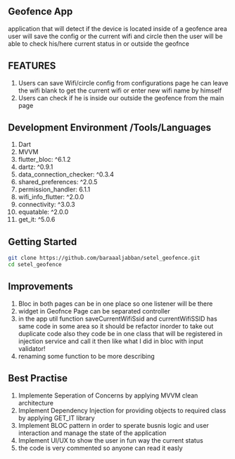 ## Geofence App
application that will detect if the device is located inside of a geofence area
user will save the config or the current wifi and circle 
then the user will be able to check his/here current status in or outside the geofnce


## FEATURES
1. Users can save Wifi/circle config from configurations page  he can leave the wifi blank to get the current wifi or enter new wifi name by himself 
2. Users can check if he is inside our outside the geofence from the main page 



## Development Environment /Tools/Languages
1. Dart 
2. MVVM
3. flutter_bloc: ^6.1.2
4. dartz: ^0.9.1
5. data_connection_checker: ^0.3.4
6. shared_preferences: ^2.0.5
7. permission_handler: 6.1.1
8. wifi_info_flutter: ^2.0.0
9. connectivity: ^3.0.3
10. equatable: ^2.0.0
10. get_it: ^5.0.6


## Getting Started
```bash
git clone https://github.com/baraaaljabban/setel_geofence.git
cd setel_geofence
```

## Improvements
1. Bloc in both pages can be in one place so one listener will be there 
2. widget in Geofnce Page can be separated controller 
3. in the app util function saveCurrentWifiSsid and currentWifiSSID has same code in some area so it should be refactor inorder to take out duplicate code also they code be in one class that will be registered in injection service and call it then like what I did in bloc with input validator!
4. renaming some function to be more describing 

## Best Practise
1. Implemente Seperation of Concerns by applying MVVM clean architecture
2. Implement Dependency Injection for providing objects to required class by applying GET_IT library 
3. Implement BLOC pattern in order to sperate busnis logic and user interaction and manage the state of the application 
4. Implement UI/UX to show the user in fun way the current status 
5. the code is very commented so anyone can read it easly




